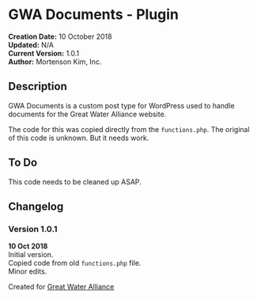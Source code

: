 # GWA Documents - Plugin

**Creation Date:** 10 October 2018  
**Updated:** N/A  
**Current Version:** 1.0.1  
**Author:** Mortenson Kim, Inc.


## Description
GWA Documents is a custom post type for WordPress used to handle documents 
for the Great Water Alliance website.

The code for this was copied directly from the `functions.php`.  The 
original of this code is unknown. But it needs work.


## To Do
This code needs to be cleaned up ASAP.


## Changelog

### Version 1.0.1
**10 Oct 2018**  
Initial version.   
Copied code from old `functions.php` file.  
Minor edits.




Created for [Great Water Alliance](https://greatwateralliance.com/)

